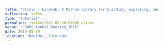 ```yaml
---
title: "Clinic - Landlab: A Python library for building, exploring, and coupling 2D surface-process models."
collection: talks
type: "Tutorial"
permalink: /talks/2015-05-20-CSDMS_clinic
venue: "CSDMS Annual Meeting 2015"
date: 2015-05-20
location: "Boulder, Colorado"
---
```


